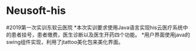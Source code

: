 Neusoft-his
====
#2019第一次实训东软云医院
*本次实训要求使用Java语言实现his云医疗系统中的患者挂号，患者缴费，医生诊断以及医生开药四个功能。
*用户界面使用java的swing组件实现，利用了jtattoo美化包来美化界面。

